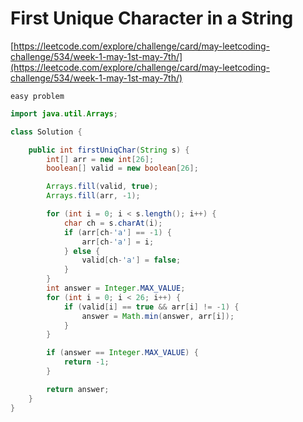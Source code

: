 # First Unique Character in a String

[https://leetcode.com/explore/challenge/card/may-leetcoding-challenge/534/week-1-may-1st-may-7th/](https://leetcode.com/explore/challenge/card/may-leetcoding-challenge/534/week-1-may-1st-may-7th/)
~~~
easy problem
~~~


```java
import java.util.Arrays;

class Solution {

	public int firstUniqChar(String s) {
		int[] arr = new int[26];
		boolean[] valid = new boolean[26];

		Arrays.fill(valid, true);
		Arrays.fill(arr, -1);

		for (int i = 0; i < s.length(); i++) {
			char ch = s.charAt(i);
			if (arr[ch-'a'] == -1) {
				arr[ch-'a'] = i;
			} else {
				valid[ch-'a'] = false;
			}
		}
		int answer = Integer.MAX_VALUE;
		for (int i = 0; i < 26; i++) {
			if (valid[i] == true && arr[i] != -1) {
				answer = Math.min(answer, arr[i]);
			}
		}

		if (answer == Integer.MAX_VALUE) {
			return -1;
		}

		return answer;
	}
}

```